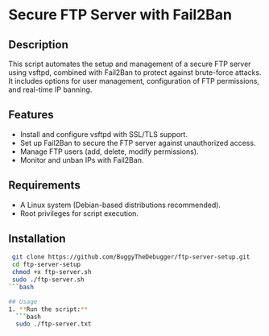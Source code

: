 # Secure FTP Server with Fail2Ban

## Description
This script automates the setup and management of a secure FTP server using vsftpd, combined with Fail2Ban to protect against brute-force attacks. It includes options for user management, configuration of FTP permissions, and real-time IP banning.

## Features
- Install and configure vsftpd with SSL/TLS support.
- Set up Fail2Ban to secure the FTP server against unauthorized access.
- Manage FTP users (add, delete, modify permissions).
- Monitor and unban IPs with Fail2Ban.

## Requirements
- A Linux system (Debian-based distributions recommended).
- Root privileges for script execution.

## Installation 
 ```bash
  git clone https://github.com/BuggyTheDebugger/ftp-server-setup.git
  cd ftp-server-setup
  chmod +x ftp-server.sh
  sudo ./ftp-server.sh
 ```bash

## Usage
1. **Run the script:**
   ```bash
   sudo ./ftp-server.txt
